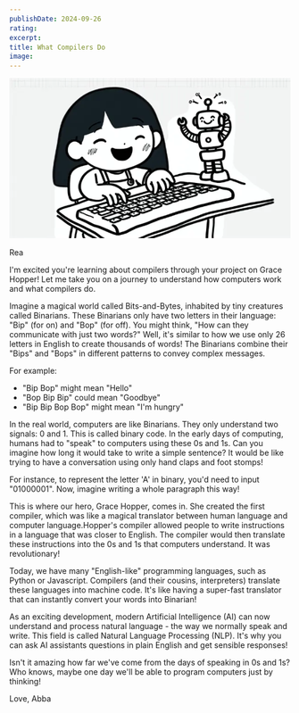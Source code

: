 ```yaml
---
publishDate: 2024-09-26
rating: 
excerpt: 
title: What Compilers Do
image:
---
```



![center|300](../../assets/images/2024-09-26-what-do-compilers-do-20240926060316370.webp)


Rea

I'm excited you're learning about compilers through your project on Grace Hopper! Let me take you on a journey to understand how computers work and what compilers do.

Imagine a magical world called Bits-and-Bytes, inhabited by tiny creatures called Binarians. These Binarians only have two letters in their language: "Bip" (for on) and "Bop" (for off). You might think, "How can they communicate with just two words?" Well, it's similar to how we use only 26 letters in English to create thousands of words! The Binarians combine their "Bips" and "Bops" in different patterns to convey complex messages.

For example:
- "Bip Bop" might mean "Hello"
- "Bop Bip Bip" could mean "Goodbye"
- "Bip Bip Bop Bop" might mean "I'm hungry"

In the real world, computers are like Binarians. They only understand two signals: 0 and 1. This is called binary code. In the early days of computing, humans had to "speak" to computers using these 0s and 1s. Can you imagine how long it would take to write a simple sentence? It would be like trying to have a conversation using only hand claps and foot stomps!

For instance, to represent the letter 'A' in binary, you'd need to input "01000001". Now, imagine writing a whole paragraph this way!

This is where our hero, Grace Hopper, comes in. She created the first compiler, which was like a magical translator between human language and computer language.Hopper's compiler allowed people to write instructions in a language that was closer to English. The compiler would then translate these instructions into the 0s and 1s that computers understand. It was revolutionary!

Today, we have many "English-like" programming languages, such as Python or Javascript. Compilers (and their cousins, interpreters) translate these languages into machine code. It's like having a super-fast translator that can instantly convert your words into Binarian!

As an exciting development, modern Artificial Intelligence (AI) can now understand and process natural language - the way we normally speak and write. This field is called Natural Language Processing (NLP). It's why you can ask AI assistants questions in plain English and get sensible responses!

Isn't it amazing how far we've come from the days of speaking in 0s and 1s? Who knows, maybe one day we'll be able to program computers just by thinking!

Love, 
Abba